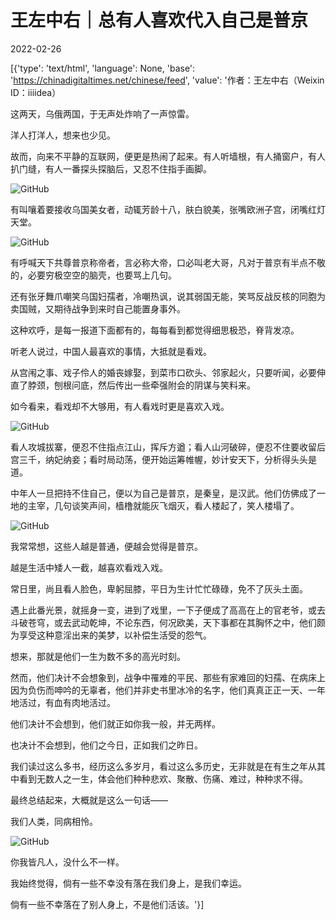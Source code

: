 # 王左中右｜总有人喜欢代入自己是普京

2022-02-26

[{'type': 'text/html', 'language': None, 'base': 'https://chinadigitaltimes.net/chinese/feed', 'value': '作者：王左中右（Weixin ID：iiiidea）

这两天，乌俄两国，于无声处炸响了一声惊雷。

洋人打洋人，想来也少见。

故而，向来不平静的互联网，便更是热闹了起来。有人听墙根，有人捅窗户，有人扒门缝，有人一番探头探脑后，又忍不住指手画脚。

![GitHub](https://chinadigitaltimes.net/chinese/files/2022/02/post-677431-6218d65bf065a.)

有叫嚷着要接收乌国美女者，动辄芳龄十八，肤白貌美，张嘴欧洲子宫，闭嘴红灯天堂。

![GitHub](https://chinadigitaltimes.net/chinese/files/2022/02/post-677431-6218d65da9f88.)

有呼喊天下共尊普京称帝者，言必称大帝，口必叫老大哥，凡对于普京有半点不敬的，必要穷极空空的脑壳，也要骂上几句。

还有张牙舞爪嘲笑乌国妇孺者，冷嘲热讽，说其弱国无能，笑骂反战反核的同胞为卖国贼，又期待战争到来时自己能置身事外。

这种欢呼，是每一报道下面都有的，每每看到都觉得细思极恐，脊背发凉。

听老人说过，中国人最喜欢的事情，大抵就是看戏。

从宫闱之事、戏子伶人的婚丧嫁娶，到菜市口砍头、邻家起火，只要听闻，必要伸直了脖颈，刨根问底，然后传出一些牵强附会的阴谋与笑料来。

如今看来，看戏却不大够用，有人看戏时更是喜欢入戏。

![GitHub](https://chinadigitaltimes.net/chinese/files/2022/02/post-677431-6218d65f5cadf.)

看人攻城拔寨，便忍不住指点江山，挥斥方遒；看人山河破碎，便忍不住要收留后宫三千，纳妃纳妾；看时局动荡，便开始运筹帷幄，妙计安天下，分析得头头是道。

中年人一旦把持不住自己，便以为自己是普京，是秦皇，是汉武。他们仿佛成了一地的主宰，几句谈笑声间，樯橹就能灰飞烟灭，看人楼起了，笑人楼塌了。

![GitHub](https://chinadigitaltimes.net/chinese/files/2022/02/post-677431-6218d6610e716.)

我常常想，这些人越是普通，便越会觉得是普京。

越是生活中矮人一截，越喜欢看戏入戏。

常日里，尚且看人脸色，卑躬屈膝，平日为生计忙忙碌碌，免不了灰头土面。

遇上此番光景，就摇身一变，进到了戏里，一下子便成了高高在上的官老爷，或去斗破苍穹，或去武动乾坤，不论东西，何况欧美，天下事都在其胸怀之中，他们颇为享受这种意淫出来的美梦，以补偿生活受的怨气。

想来，那就是他们一生为数不多的高光时刻。

然而，他们决计不会想象到，战争中罹难的平民、那些有家难回的妇孺、在病床上因为负伤而呻吟的无辜者，他们并非史书里冰冷的名字，他们真真正正一天、一年地活过，有血有肉地活过。

他们决计不会想到，他们就正如你我一般，并无两样。

也决计不会想到，他们之今日，正如我们之昨日。

我们读过这么多书，经历这么多岁月，看过这么多历史，无非就是在有生之年从其中看到无数人之一生，体会他们种种悲欢、聚散、伤痛、难过，种种求不得。

最终总结起来，大概就是这么一句话——

我们人类，同病相怜。

![GitHub](https://chinadigitaltimes.net/chinese/files/2022/02/post-677431-6218d662c053f.)

你我皆凡人，没什么不一样。

我始终觉得，倘有一些不幸没有落在我们身上，是我们幸运。

倘有一些不幸落在了别人身上，不是他们活该。'}]